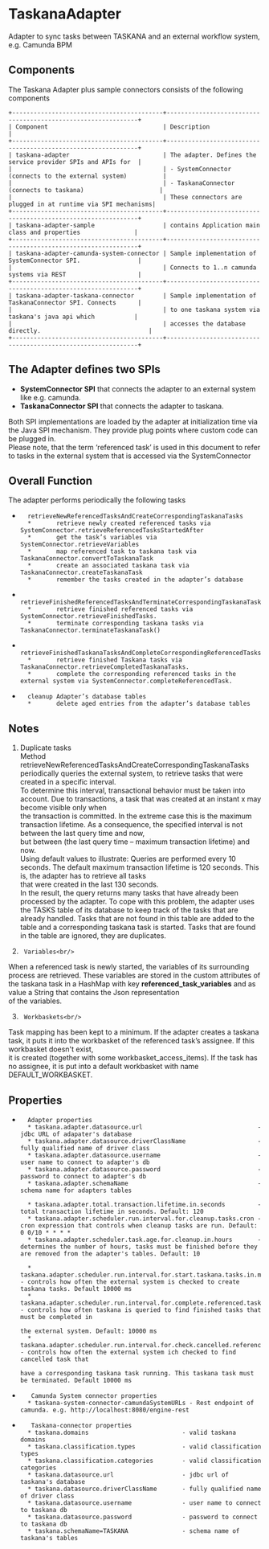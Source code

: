 # TaskanaAdapter
Adapter to sync tasks between TASKANA and an external workflow system, e.g. Camunda BPM
## Components
The Taskana Adapter plus sample connectors consists of the following components

    +------------------------------------------+--------------------------------------------------------------+
    | Component                                | Description                                                  |
    +------------------------------------------+--------------------------------------------------------------+
    | taskana-adapter                          | The adapter. Defines the service provider SPIs and APIs for  |
    |                                          | - SystemConnector (connects to the external system)          |
    |                                          | - TaskanaConnector (connects to taskana)                     |
    |                                          | These connectors are plugged in at runtime via SPI mechanisms|
    +------------------------------------------+--------------------------------------------------------------+
    | taskana-adapter-sample                   | contains Application main class and properties               |
    +------------------------------------------+--------------------------------------------------------------+
    | taskana-adapter-camunda-system-connector | Sample implementation of SystemConnector SPI.                |
    |                                          | Connects to 1..n camunda systems via REST                    |
    +------------------------------------------+--------------------------------------------------------------+
    | taskana-adapter-taskana-connector        | Sample implementation of TaskanaConnector SPI. Connects      |
    |                                          | to one taskana system via taskana's java api which           |
    |                                          | accesses the database directly.                              |
    +------------------------------------------+--------------------------------------------------------------+

## The Adapter defines two SPIs
- **SystemConnector SPI** that connects the adapter to an external system like e.g. camunda.
- **TaskanaConnector SPI** that connects the adapter to taskana.

Both SPI implementations are loaded by the adapter at initialization time via the Java SPI mechanism.  They provide plug points where custom code can be plugged in.\
Please note, that the term ‘referenced task’ is used in this document to refer to tasks in the external system that is accessed via the SystemConnector

## Overall Function

The adapter performs periodically the following tasks

*       retrieveNewReferencedTasksAndCreateCorrespondingTaskanaTasks
        *       retrieve newly created referenced tasks via SystemConnector.retrieveReferencedTasksStartedAfter
        *       get the task’s variables via SystemConnector.retrieveVariables
        *       map referenced task to taskana task via TaskanaConnector.convertToTaskanaTask
        *       create an associated taskana task via TaskanaConnector.createTaskanaTask
        *       remember the tasks created in the adapter’s database

*       retrieveFinishedReferencedTasksAndTerminateCorrespondingTaskanaTasks
        *       retrieve finished referenced tasks via SystemConnector.retrieveFinishedTasks.
        *       terminate corresponding taskana tasks via TaskanaConnector.terminateTaskanaTask()

*       retrieveFinishedTaskanaTasksAndCompleteCorrespondingReferencedTasks
        *       retrieve finished Taskana tasks via TaskanaConnector.retrieveCompletedTaskanaTasks.
        *       complete the corresponding referenced tasks in the external system via SystemConnector.completeReferencedTask.

*       cleanup Adapter’s database tables
        *       delete aged entries from the adapter’s database tables

## Notes

1.   Duplicate tasks <br/>
Method retrieveNewReferencedTasksAndCreateCorrespondingTaskanaTasks periodically queries the external system, to retrieve tasks that were created in a specific interval. \
To determine this interval, transactional behavior must be taken into account. Due to transactions, a task that was created at an instant x may become visible only when \
the transaction is committed. In the extreme case this is the maximum transaction lifetime. As a consequence, the specified interval is not between the last query time and now, \
but between (the last query time – maximum transaction lifetime) and now.\
Using default values to illustrate: Queries are performed every 10 seconds. The default maximum transaction lifetime is 120 seconds. This is, the adapter has to retrieve all tasks\
that were created in the last 130 seconds.<br/>
In the result, the query returns many tasks that have already been processed by the adapter. To cope with this problem, the adapter uses the TASKS table of its database to keep track
of the tasks that are already handled. Tasks that are not found in this table are added to the table and a corresponding taskana task is started. Tasks that are found in the table are
ignored, they are duplicates.

2.      Variables<br/>
When a referenced task is newly started, the variables of its surrounding process are retrieved.
These variables are stored in the custom attributes of the taskana task in a HashMap with key **referenced_task_variables** and as value a String that contains the Json representation\
of the variables.

3.      Workbaskets<br/>
Task mapping has been kept to a minimum. If the adapter creates a taskana task, it puts it into the workbasket of the referenced task’s assignee. If this workbasket doesn't exist,\
it is created (together with some workbasket_access_items). If the task has no assignee, it is put into a default workbasket with name DEFAULT_WORKBASKET.

## Properties
*       Adapter properties
        * taskana.adapter.datasource.url                                - jdbc URL of adapater's database
        * taskana.adapter.datasource.driverClassName                    - fully qualified name of driver class
        * taskana.adapter.datasource.username                           - user name to connect to adapter's db
        * taskana.adapter.datasource.password                           - password to connect to adapter's db
        * taskana.adapter.schemaName                                    - schema name for adapters tables

        * taskana.adapter.total.transaction.lifetime.in.seconds         - total transaction lifetime in seconds. Default: 120
        * taskana.adapter.scheduler.run.interval.for.cleanup.tasks.cron - cron expression that controls when cleanup tasks are run. Default: 0 0/10 * * * *
        * taskana.adapter.scheduler.task.age.for.cleanup.in.hours       - determines the number of hours, tasks must be finished before they are removed from the adapter's tables. Default: 10

        * taskana.adapter.scheduler.run.interval.for.start.taskana.tasks.in.milliseconds                - controls how often the external system is checked to create taskana tasks. Default 10000 ms
        * taskana.adapter.scheduler.run.interval.for.complete.referenced.tasks.in.milliseconds          - controls how often taskana is queried to find finished tasks that must be completed in
                                                                                                          the external system. Default: 10000 ms
        * taskana.adapter.scheduler.run.interval.for.check.cancelled.referenced.tasks.in.milliseconds   - controls how often the external system ich checked to find cancelled task that
                                                                                                          have a corresponding taskana task running. This taskana task must be terminated. Default 10000 ms

*        Camunda System connector properties
        * taskana-system-connector-camundaSystemURLs - Rest endpoint of camunda. e.g. http://localhost:8080/engine-rest

*        Taskana-connector properties
        * taskana.domains                          - valid taskana domains
        * taskana.classification.types             - valid classification types
        * taskana.classification.categories        - valid classification categories
        * taskana.datasource.url                   - jdbc url of taskana's database
        * taskana.datasource.driverClassName       - fully qualified name of driver class
        * taskana.datasource.username              - user name to connect to taskana db
        * taskana.datasource.password              - password to connect to taskana db
        * taskana.schemaName=TASKANA               - schema name of taskana's tables
